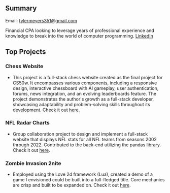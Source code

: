 ## Summary
Email: tylermeyers351@gmail.com  

Financial CPA looking to leverage years of professional experience and knowledge to break into the world of computer programming. [LinkedIn](www.linkedin.com/in/tyler-meyers-cpa)

## Top Projects

### Chess Website
- This project is a full-stack chess website created as the final project for CS50w. It encompasses various components, including a responsive design, interactive chessboard with AI gameplay, user authentication, forums, news integration, and an evolving leaderboards feature. The project demonstrates the author's growth as a full-stack developer, showcasing adaptability and problem-solving skills throughout its development. Check it out [here](https://github.com/tylermeyers351/CS50W-Final-Project-Chess-Website).

### NFL Radar Charts
- Group collaboration project to design and implement a full-stack website that displays NFL stats for all NFL teams from seasons 2002 through 2022. Contributed to the back-end utilizing the pandas library. Check it out [here](https://github.com/tylermeyers351/NFL-Radar-Charts).  

### Zombie Invasion 2nite
- Employed using the Love 2d framework (Lua), created a demo of a game I envisioned could be built into a full-fledged title. Core mechanics are crisp and built to be expanded on. Check it out [here](https://github.com/tylermeyers351/CS50-Final-Project-Love2d).  
